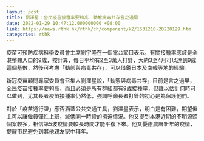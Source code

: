 ```yaml
---
layout: post
title: 劉澤星：全民疫苗接種率要夠高　動態病毒共存言之過早
date: 2022-01-29 10:47:12.000000000 +08:00
link: https://news.rthk.hk/rthk/ch/component/k2/1631210-20220129.htm
categories: rthk
---
```


疫苗可預防疾病科學委員會主席劉宇隆在一個電台節目表示，有關接種率應該是全港整體人口的9成，按計算，每日平均有2至3萬人打針，大約3至4月可以達到9成這個基數，然後可考慮「動態與病毒共存」，可以借鑑日本及南韓等地的經驗。

新冠疫苗顧問專家委員會召集人劉澤星說，「動態與病毒共存」目前是言之過早，全民疫苗接種率要夠高，而且必須是所有群組都有9成接種率，但難以估計何時可以做到，尤其長者疫苗接種率仍然低，強調呼籲長者打針的初心是為保護他們。

對於「疫苗通行證」應否涵蓋公共交通工具，劉澤星表示，明白是有困難，期望僱主可以讓僱員彈性上班，減低同一時段的擠迫情況。他又提到本港近期的不明源頭個案較多，相信第5波疫情要較長時間才能平復下來。他又憂慮農曆新年的疫情，提醒市民避免到其他親友家中拜年。
